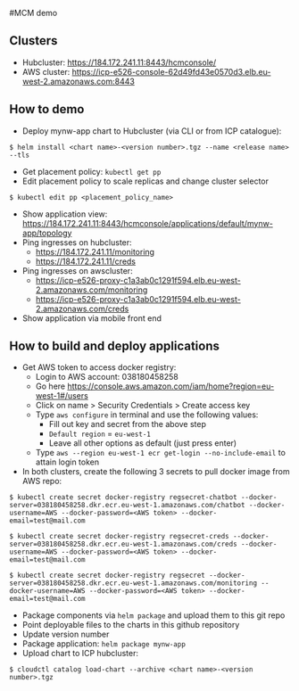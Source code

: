 #MCM demo

## Clusters
- Hubcluster: https://184.172.241.11:8443/hcmconsole/
- AWS cluster: https://icp-e526-console-62d49fd43e0570d3.elb.eu-west-2.amazonaws.com:8443

## How to demo
- Deploy mynw-app chart to Hubcluster (via CLI or from ICP catalogue):
```
$ helm install <chart name>-<version number>.tgz --name <release name> --tls
```
- Get placement policy: `kubectl get pp`
- Edit placement policy to scale replicas and change cluster selector
```
$ kubectl edit pp <placement_policy_name>
```
- Show application view: https://184.172.241.11:8443/hcmconsole/applications/default/mynw-app/topology
- Ping ingresses on hubcluster:
  - https://184.172.241.11/monitoring
  - https://184.172.241.11/creds
- Ping ingresses on awscluster:
  - https://icp-e526-proxy-c1a3ab0c1291f594.elb.eu-west-2.amazonaws.com/monitoring
  - https://icp-e526-proxy-c1a3ab0c1291f594.elb.eu-west-2.amazonaws.com/creds
- Show application via mobile front end

## How to build and deploy applications
- Get AWS token to access docker registry:
  - Login to AWS account: 038180458258
  - Go here https://console.aws.amazon.com/iam/home?region=eu-west-1#/users
  - Click on name > Security Credentials > Create access key
  - Type `aws configure` in terminal and use the following values:
    - Fill out key and secret from the above step
    - `Default region` = `eu-west-1`
    - Leave all other options as default (just press enter)
  - Type `aws --region eu-west-1 ecr get-login --no-include-email` to attain login token
- In both clusters, create the following 3 secrets to pull docker image from AWS repo:
```
$ kubectl create secret docker-registry regsecret-chatbot --docker-server=038180458258.dkr.ecr.eu-west-1.amazonaws.com/chatbot --docker-username=AWS --docker-password=<AWS token> --docker-email=test@mail.com
```
```
$ kubectl create secret docker-registry regsecret-creds --docker-server=038180458258.dkr.ecr.eu-west-1.amazonaws.com/creds --docker-username=AWS --docker-password=<AWS token> --docker-email=test@mail.com
```
```
$ kubectl create secret docker-registry regsecret --docker-server=038180458258.dkr.ecr.eu-west-1.amazonaws.com/monitoring --docker-username=AWS --docker-password=<AWS token> --docker-email=test@mail.com
```
- Package components via `helm package` and upload them to this git repo
- Point deployable files to the charts in this github repository
- Update version number
- Package application: `helm package mynw-app`
- Upload chart to ICP hubcluster:
```
$ cloudctl catalog load-chart --archive <chart name>-<version number>.tgz
```
